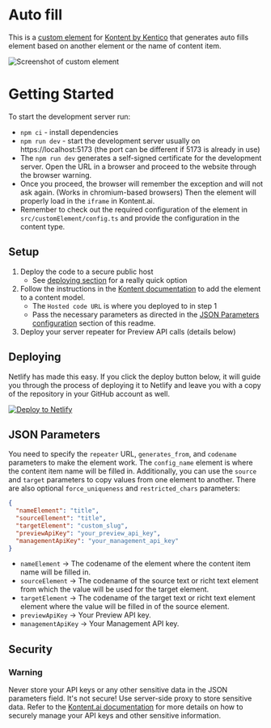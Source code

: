 # Auto fill

This is a [custom element](https://kontent.ai/learn/docs/custom-elements) for [Kontent by Kentico](https://kontent.ai) that generates auto fills element based on another element or the name of content item. 

![Screenshot of custom element](customurlslug.gif)

# Getting Started

To start the development server run:
- `npm ci` - install dependencies
- `npm run dev` - start the development server usually on https://localhost:5173 (the port can be different if 5173 is already in use)
- The `npm run dev` generates a self-signed certificate for the development server.
  Open the URL in a browser and proceed to the website through the browser warning.
- Once you proceed, the browser will remember the exception and will not ask again. (Works in chromium-based browsers)
  Then the element will properly load in the `iframe` in Kontent.ai.
- Remember to check out the required configuration of the element in `src/customElement/config.ts` and provide the configuration in the content type.

## Setup

1. Deploy the code to a secure public host
   - See [deploying section](#deploying) for a really quick option
2. Follow the instructions in the [Kontent documentation](https://kontent.ai/learn/docs/custom-elements#a-3--displaying-a-custom-element-in-kentico-kontent) to add the element to a content model.
   - The `Hosted code URL` is where you deployed to in step 1
   - Pass the necessary parameters as directed in the [JSON Parameters configuration](#json-parameters) section of this readme.
3. Deploy your server repeater for Preview API calls (details below)

## Deploying

Netlify has made this easy. If you click the deploy button below, it will guide you through the process of deploying it to Netlify and leave you with a copy of the repository in your GitHub account as well.

[![Deploy to Netlify](https://www.netlify.com/img/deploy/button.svg)](https://app.netlify.com/start/deploy?repository=https://github.com/kontent-ai-presales-engineering/custom-element-autofill)

## JSON Parameters

You need to specify the `repeater` URL, `generates_from`, and `codename` parameters to make the element work. The `config_name` element is where the content item name will be filled in. Additionally, you can use the `source` and `target` parameters to copy values from one element to another. There are also optional `force_uniqueness` and `restricted_chars` parameters:

```json
{
  "nameElement": "title",
  "sourceElement": "title",
  "targetElement": "custom_slug",
  "previewApiKey": "your_preview_api_key",
  "managementApiKey": "your_management_api_key"
}
```
  - `nameElement` -> The codename of the element where the content item name will be filled in.
  - `sourceElement` -> The codename of the source text or richt text element from which the value will be used for the target element.
  - `targetElement` -> The codename of the target text or richt text element element where the value will be filled in of the source element.
  - `previewApiKey` -> Your Preview API key.
  - `managementApiKey` -> Your Management API key.

## Security

### Warning

Never store your API keys or any other sensitive data in the JSON parameters field. It's not secure! Use server-side proxy to store sensitive data. Refer to the [Kontent.ai documentation](https://kontent.ai/learn/docs/custom-elements#a-3--displaying-a-custom-element-in-kentico-kontent) for more details on how to securely manage your API keys and other sensitive information.